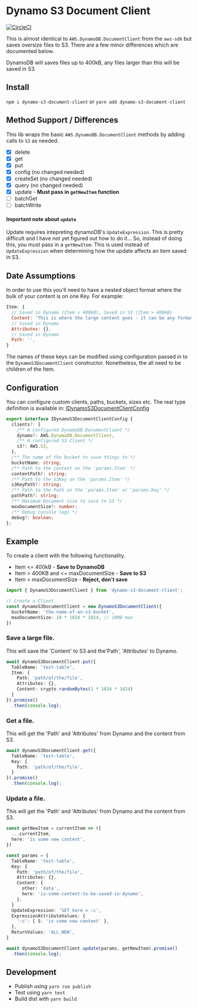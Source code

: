 # Dynamo S3 Document Client

[![CircleCI](https://circleci.com/gh/MrBlenny/dynamo-s3-document-client.svg?style=svg)](https://circleci.com/gh/MrBlenny/dynamo-s3-document-client)

This is almost identical to `AWS.DynamoDB.DocumentClient` from the `aws-sdk` but saves oversize files to S3. There are a few minor differences which are documented below.

DynamoDB will saves files up to 400kB, any files larger than this will be saved in S3.

## Install
`npm i dynamo-s3-document-client` or `yarn add dynamo-s3-document-client`

## Method Support / Differences

This lib wraps the basic `AWS.DynamoDB.DocumentClient` methods by adding calls to `S3` as needed.

- [x] delete
- [x] get
- [x] put
- [x] config (no changed needed)
- [x] createSet (no changed needed)
- [x] query (no changed needed)
- [x] update - **Must pass in `getNewItem` function**
- [ ] batchGet
- [ ] batchWrite

#### Important note about `update`

Update requires intepreting dynamoDB's `UpdateExpression`. This is pretty difficult and I have not yet figured out how to do it... So, instead of doing this, you must pass in a `getNewItem`. This is used instead of `UpdateExpression` when determining how the update affects an item saved in S3.

## Date Assumptions

In order to use this you'll need to have a nested object format where the bulk of your content is on one Key. For example:

```js
Item: {
  // Saved in Dynamo (Item < 400kB), Saved in S3 (Item > 400kB)
  Content: 'This is where the large content goes - it can be any format', 
  // Saved in Dynamo
  Attributes: {}, 
  // Saved in Dynamo
  Path: '', 
}
```

The names of these keys can be modified using configuration passed in to the `DynamoS3DocumentClient` constructor. Nonetheless, the all need to be children of the Item.

## Configuration

You can configure custom clients, paths, buckets, sizes etc.
The real type definition is available in: [IDynamoS3DocumentClientConfig](./src/DynamoS3DocumentClient.ts)


```ts
export interface IDynamoS3DocumentClientConfig {
  clients?: {
    /** A configured DynamoDB.DocumentClient */
    dynamo?: AWS.DynamoDB.DocumentClient,
    /** A configured S3 Client */
    s3?: AWS.S3,
  },
  /** The name of the bucket to save things to */
  bucketName: string;
  /** Path to the content on the 'params.Item' */
  contentPath?: string;
  /** Path to the S3Key on the 'params.Item' */
  s3KeyPath?: string;
  /** Path to the Path on the 'params.Item' or 'params.Key' */
  pathPath?: string;
  /** Maximum Document size to save to S3 */
  maxDocumentSize?: number;
  /** Debug console logs */
  debug?: boolean;
};
```

## Example

To create a client with the following functionality.
* Item <= 400kB - **Save to DynamoDB**
* Item > 400KB and <= maxDocumentSize - **Save to S3**
* Item > maxDocumentSize  - **Reject, don't save**

```ts
import { DynamoS3DocumentClient } from 'dynamo-s3-document-client';

// Create a Client.
const dynamoS3DocumentClient = new DynamoS3DocumentClient({
  bucketName: 'the-name-of-an-s3-bucket',
  maxDocumentSize: 10 * 1024 * 1024, // 10MB max
})

```

### Save a large file.
This will save the 'Content' to S3 and the'Path', 'Attributes' to Dynamo.

```ts
await dynamoS3DocumentClient.put({
  TableName: 'test-table',
  Item: {
    Path: 'path/of/the/file',
    Attributes: {},
    Content: crypto.randomBytes(1 * 1024 * 1024)
  }
}).promise()
  .then(console.log);

```

### Get a file.

This will get the 'Path' and 'Attributes' from Dynamo and the content from S3.

```ts
await dynamoS3DocumentClient.get({
  TableName: 'test-table',
  Key: {
    Path: 'path/of/the/file',
  }
}).promise()
  .then(console.log);
```

### Update a file.

This will get the 'Path' and 'Attributes' from Dynamo and the content from S3.

```ts
const getNewItem = currentItem => ({
  ...currentItem,
  here: 'is some new content',
})

const params = {
  TableName: 'test-table',
  Key: {
    Path: 'path/of/the/file',
    Attributes: {},
    Content: {
      other: 'data',
      here: 'is-some-content-to-be-saved-in-dynamo', 
    },
  }
  UpdateExpression: 'SET here = :c',
  ExpressionAttributeValues: {
    ':c': { S: 'is some new content' },
  },
  ReturnValues: 'ALL_NEW',
}

await dynamoS3DocumentClient.update(params, getNewItem).promise()
  .then(console.log);


```

## Development

* Publish using `yarn run publish`
* Test using `yarn test`
* Build dist with `yarn build`
